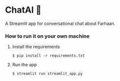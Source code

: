 # ChatAI 🤖
A Streamlit app for conversational chat about Farhaan. 



### How to run it on your own machine

1. Install the requirements

   ```
   $ pip install -r requirements.txt
   ```

2. Run the app

   ```
   $ streamlit run streamlit_app.py
   ```
